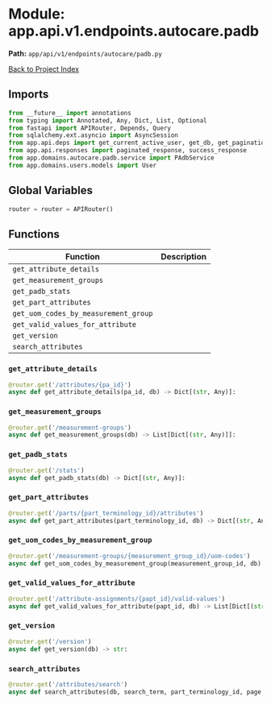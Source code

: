 # Module: app.api.v1.endpoints.autocare.padb

**Path:** `app/api/v1/endpoints/autocare/padb.py`

[Back to Project Index](../../../../../../index.md)

## Imports
```python
from __future__ import annotations
from typing import Annotated, Any, Dict, List, Optional
from fastapi import APIRouter, Depends, Query
from sqlalchemy.ext.asyncio import AsyncSession
from app.api.deps import get_current_active_user, get_db, get_pagination
from app.api.responses import paginated_response, success_response
from app.domains.autocare.padb.service import PAdbService
from app.domains.users.models import User
```

## Global Variables
```python
router = router = APIRouter()
```

## Functions

| Function | Description |
| --- | --- |
| `get_attribute_details` |  |
| `get_measurement_groups` |  |
| `get_padb_stats` |  |
| `get_part_attributes` |  |
| `get_uom_codes_by_measurement_group` |  |
| `get_valid_values_for_attribute` |  |
| `get_version` |  |
| `search_attributes` |  |

### `get_attribute_details`
```python
@router.get('/attributes/{pa_id}')
async def get_attribute_details(pa_id, db) -> Dict[(str, Any)]:
```

### `get_measurement_groups`
```python
@router.get('/measurement-groups')
async def get_measurement_groups(db) -> List[Dict[(str, Any)]]:
```

### `get_padb_stats`
```python
@router.get('/stats')
async def get_padb_stats(db) -> Dict[(str, Any)]:
```

### `get_part_attributes`
```python
@router.get('/parts/{part_terminology_id}/attributes')
async def get_part_attributes(part_terminology_id, db) -> Dict[(str, Any)]:
```

### `get_uom_codes_by_measurement_group`
```python
@router.get('/measurement-groups/{measurement_group_id}/uom-codes')
async def get_uom_codes_by_measurement_group(measurement_group_id, db) -> List[Dict[(str, Any)]]:
```

### `get_valid_values_for_attribute`
```python
@router.get('/attribute-assignments/{papt_id}/valid-values')
async def get_valid_values_for_attribute(papt_id, db) -> List[Dict[(str, Any)]]:
```

### `get_version`
```python
@router.get('/version')
async def get_version(db) -> str:
```

### `search_attributes`
```python
@router.get('/attributes/search')
async def search_attributes(db, search_term, part_terminology_id, page, page_size) -> Dict[(str, Any)]:
```
